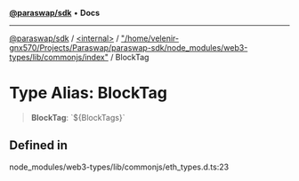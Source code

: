 [**@paraswap/sdk**](../../../../README.md) • **Docs**

***

[@paraswap/sdk](../../../../globals.md) / [\<internal\>](../../../README.md) / ["/home/velenir-gnx570/Projects/Paraswap/paraswap-sdk/node\_modules/web3-types/lib/commonjs/index"](../README.md) / BlockTag

# Type Alias: BlockTag

> **BlockTag**: \`$\{BlockTags\}\`

## Defined in

node\_modules/web3-types/lib/commonjs/eth\_types.d.ts:23
